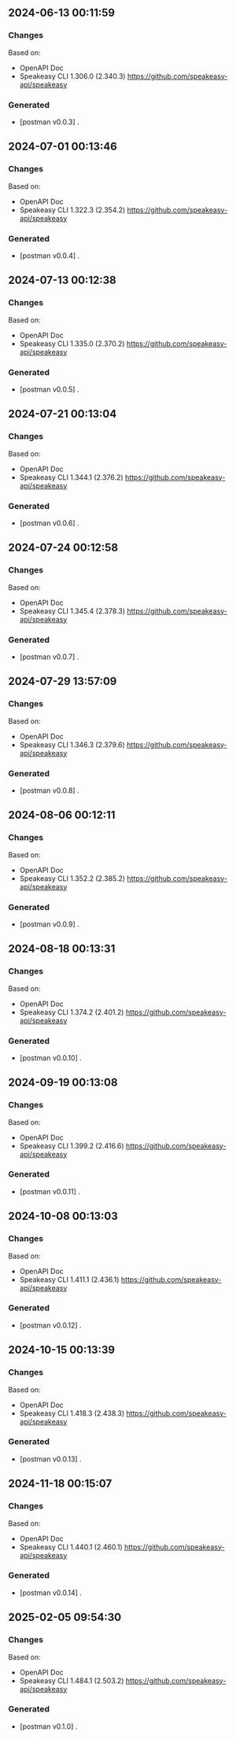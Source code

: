 

## 2024-06-13 00:11:59
### Changes
Based on:
- OpenAPI Doc  
- Speakeasy CLI 1.306.0 (2.340.3) https://github.com/speakeasy-api/speakeasy
### Generated
- [postman v0.0.3] .

## 2024-07-01 00:13:46
### Changes
Based on:
- OpenAPI Doc  
- Speakeasy CLI 1.322.3 (2.354.2) https://github.com/speakeasy-api/speakeasy
### Generated
- [postman v0.0.4] .

## 2024-07-13 00:12:38
### Changes
Based on:
- OpenAPI Doc  
- Speakeasy CLI 1.335.0 (2.370.2) https://github.com/speakeasy-api/speakeasy
### Generated
- [postman v0.0.5] .

## 2024-07-21 00:13:04
### Changes
Based on:
- OpenAPI Doc  
- Speakeasy CLI 1.344.1 (2.376.2) https://github.com/speakeasy-api/speakeasy
### Generated
- [postman v0.0.6] .

## 2024-07-24 00:12:58
### Changes
Based on:
- OpenAPI Doc  
- Speakeasy CLI 1.345.4 (2.378.3) https://github.com/speakeasy-api/speakeasy
### Generated
- [postman v0.0.7] .

## 2024-07-29 13:57:09
### Changes
Based on:
- OpenAPI Doc  
- Speakeasy CLI 1.346.3 (2.379.6) https://github.com/speakeasy-api/speakeasy
### Generated
- [postman v0.0.8] .

## 2024-08-06 00:12:11
### Changes
Based on:
- OpenAPI Doc  
- Speakeasy CLI 1.352.2 (2.385.2) https://github.com/speakeasy-api/speakeasy
### Generated
- [postman v0.0.9] .

## 2024-08-18 00:13:31
### Changes
Based on:
- OpenAPI Doc  
- Speakeasy CLI 1.374.2 (2.401.2) https://github.com/speakeasy-api/speakeasy
### Generated
- [postman v0.0.10] .

## 2024-09-19 00:13:08
### Changes
Based on:
- OpenAPI Doc  
- Speakeasy CLI 1.399.2 (2.416.6) https://github.com/speakeasy-api/speakeasy
### Generated
- [postman v0.0.11] .

## 2024-10-08 00:13:03
### Changes
Based on:
- OpenAPI Doc  
- Speakeasy CLI 1.411.1 (2.436.1) https://github.com/speakeasy-api/speakeasy
### Generated
- [postman v0.0.12] .

## 2024-10-15 00:13:39
### Changes
Based on:
- OpenAPI Doc  
- Speakeasy CLI 1.418.3 (2.438.3) https://github.com/speakeasy-api/speakeasy
### Generated
- [postman v0.0.13] .

## 2024-11-18 00:15:07
### Changes
Based on:
- OpenAPI Doc  
- Speakeasy CLI 1.440.1 (2.460.1) https://github.com/speakeasy-api/speakeasy
### Generated
- [postman v0.0.14] .

## 2025-02-05 09:54:30
### Changes
Based on:
- OpenAPI Doc  
- Speakeasy CLI 1.484.1 (2.503.2) https://github.com/speakeasy-api/speakeasy
### Generated
- [postman v0.1.0] .
